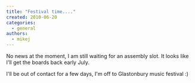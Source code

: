 ```yaml
---
title: "Festival time...."
created: 2010-06-20
categories: 
  - general
authors: 
  - mikej
---
```


No news at the moment, I am still waiting for an assembly slot. It looks like I'll get the boards back early July.

I'll be out of contact for a few days, I'm off to Glastonbury music festival :)
